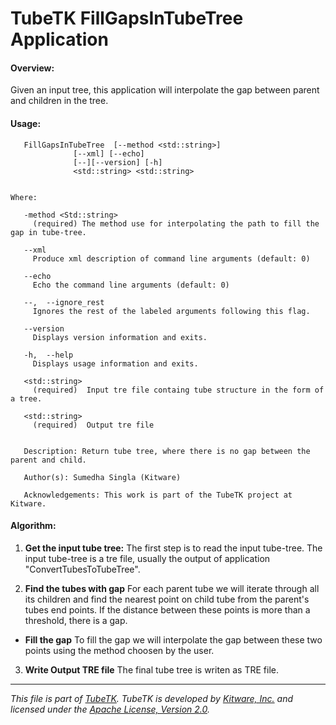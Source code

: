 TubeTK FillGapsInTubeTree Application
=============================================

#### Overview:

Given an input tree, this application will interpolate the gap between parent and children in the tree.

#### Usage:

```
   FillGapsInTubeTree  [--method <std::string>]
              [--xml] [--echo]
              [--][--version] [-h]
              <std::string> <std::string>


Where:

   -method <Std::string>
     (required) The method use for interpolating the path to fill the gap in tube-tree.

   --xml
     Produce xml description of command line arguments (default: 0)

   --echo
     Echo the command line arguments (default: 0)

   --,  --ignore_rest
     Ignores the rest of the labeled arguments following this flag.

   --version
     Displays version information and exits.

   -h,  --help
     Displays usage information and exits.

   <std::string>
     (required)  Input tre file containg tube structure in the form of a tree.

   <std::string>
     (required)  Output tre file


   Description: Return tube tree, where there is no gap between the parent and child.

   Author(s): Sumedha Singla (Kitware)

   Acknowledgements: This work is part of the TubeTK project at Kitware.

```

#### Algorithm:

1. **Get the input tube tree:**
 The first step is to read the input tube-tree. The input tube-tree is a tre file, usually the output of
 application "ConvertTubesToTubeTree".

2. **Find the tubes with gap**
 For each parent tube we will iterate through all its children and find the nearest point
 on child tube from the parent's tubes end points.
 If the distance between these points is more than a threshold, there is a gap.

 * **Fill the gap**
 To fill the gap we will interpolate the gap between these two points using the method choosen by the user.

3. **Write Output TRE file**
 The final tube tree is writen as TRE file.

----
*This file is part of [TubeTK](http://www.tubetk.org). TubeTK is developed by
[Kitware, Inc.](http://www.kitware.com) and licensed under the
[Apache License, Version 2.0](http://www.apache.org/licenses/LICENSE-2.0).*